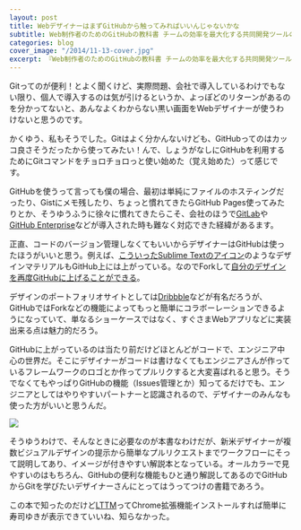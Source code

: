 ```yaml
---
layout: post
title: WebデザイナーはまずGitHubから触ってみればいいんじゃないかな
subtitle: Web制作者のためのGitHubの教科書 チームの効率を最大化する共同開発ツールの書評
categories: blog
cover_image: "/2014/11-13-cover.jpg"
excerpt: 『Web制作者のためのGitHubの教科書 チームの効率を最大化する共同開発ツール』の書評
---
```


Gitってのが便利！とよく聞くけど、実際問題、会社で導入しているわけでもない限り、個人で導入するのは気が引けるというか、よっぽどのリターンがあるのを分かってないと、あんなよくわからない黒い画面をWebデザイナーが使うわけないと思うのです。

かくゆう、私もそうでした。Gitはよく分かんないけども、GitHubってのはカッコ良さそうだったから使ってみたい！んで、しょうがなしにGitHubを利用するためにGitコマンドをチョロチョロっと使い始めた（覚え始めた）って感じです。

GitHubを使うって言っても僕の場合、最初は単純にファイルのホスティングだったり、Gistにメモ残したり、ちょっと慣れてきたらGitHub Pages使ってみたりとか、そうゆうふうに徐々に慣れてきたらこそ、会社のほうで[GitLab](https://about.gitlab.com/)や[GitHub Enterprise](https://enterprise.github.com/)などが導入された時も難なく対応できた経緯があるます。

正直、コードのバージョン管理しなくてもいいからデザイナーはGitHubは使ったほうがいいと思う。例えば、[こういったSublime Textのアイコン](https://github.com/dbmzzo/Sublime-Text-2-Icon)のようなデザインマテリアルもGitHub上には上がっている。なのでForkして[自分のデザインを再度GitHubに上げることができる](https://github.com/t32k/Sublime-Text-2-Icon)。

デザインのポートフォリオサイトとしては[Dribbble](https://dribbble.com/)などが有名だろうが、GitHubではForkなどの機能によってもっと簡単にコラボーレーションできるようになっていて、単なるショーケースではなく、すぐさまWebアプリなどに実装出来る点は魅力的だろう。

GitHubに上がっているのは当たり前だけどほとんどがコードで、エンジニア中心の世界だ。そこにデザイナーがコードは書けなくてもエンジニアさんが作っているフレームワークのロゴとか作ってプルリクすると大変喜ばれると思う。そうでなくてもやっぱりGitHubの機能（Issues管理とか）知ってるだけでも、エンジニアとしてはやりやすいパートナーと認識されるので、デザイナーのみんなも使った方がいいと思うんだ。

![](/mol/images/2014/11-13-fig01.jpg)

そうゆうわけで、そんなときに必要なのが本書なわけだが、新米デザイナーが複数ビジュアルデザインの提示から簡単なプルリクエストまでワークフローにそって説明してあり、イメージが付きやすい解説本となっている。オールカラーで見やすいのはもちろん、GitHubの便利な機能もひと通り解説してあるのでGitHubからGitを学びたいデザイナーさんにとってはうってつけの書籍であろう。

この本で知ったのだけど[LTTM](https://chrome.google.com/webstore/detail/lttm/jdidcgkdggndpodjbipodfefnpgjooeh?hl=ja)ってChrome拡張機能インストールすれば簡単に寿司ゆきが表示できていいね、知らなかった。